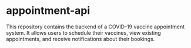 # appointment-api
This repository contains the backend of a COVID-19 vaccine appointment system. It allows users to schedule their vaccines, view existing appointments, and receive notifications about their bookings.
